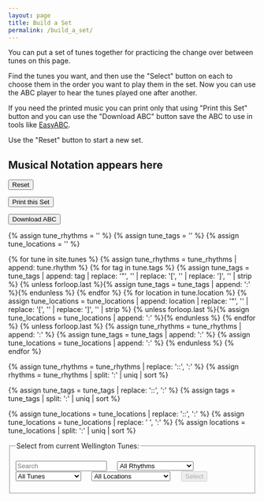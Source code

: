 ```yaml
---
layout: page
title: Build a Set
permalink: /build_a_set/
---
```

You can put a set of tunes together for practicing the change over between tunes
on this page.

Find the tunes you want, and then use the "Select" button on each to choose them
in the order you want to play them in the set. Now you can use the ABC player to
hear the tunes played one after another.

If you need the printed music you can print only that using "Print this Set"
button and you can use the "Download ABC" button save the ABC to use in tools
like <a href="https://sourceforge.net/projects/easyabc/">EasyABC</a>.

Use the "Reset" button to start a new set.

<!-- Draw the dots -->
<div class="output">
	<div id="paper0" class="paper" ><h2>Musical Notation appears here</h2></div>
</div>

<!-- Area to store ABC -->
<textarea id="ABCraw" style="display:none;"></textarea>

<!-- Area to store unrolled ABC -->
<textarea id="ABCprocessed" style="display:none;"></textarea>

<!-- Area to store filename for download -->
<textarea id="filename" style="display:none;"></textarea>

<!-- Controls for ABC player -->
<div id="ABCplayer" class="audioplayer_left"></div>

<!-- Allow the user to save their ABC-->
<form>
<p>
<span title="Clear the music notation to start a new set">
    <input value='Reset' type='button' class="loopButton" onclick='Reset()' />
</span>
</p>
<p>
<span title="When you're happy with your selection you can print your set using this button.
Please think of the trees!">
   <input class="button" type="button" class="loopButton" onclick="printDiv('paper0')" value="Print this Set" />
</span>
</p>
<p>
<span title="Download the ABC you've entered. Don't lose your work!">      
	 <input value='Download ABC' type='button' class="loopButton" onclick='downloadFile(document.getElementById("filename").value, document.getElementById("ABCraw").value)' />
</span>
</p>
</form>

<div id="audioPlayer"></div>

{% assign tune_rhythms = '' %}
{% assign tune_tags = '' %}
{% assign tune_locations = '' %}

{% for tune in site.tunes %}
    {% assign tune_rhythms = tune_rhythms | append: tune.rhythm %}
    {% for tag in tune.tags %}
        {% assign tune_tags = tune_tags | append: tag | replace: '"', '' | replace: '[', '' | replace: ']', '' | strip %}
        {% unless forloop.last %}{% assign tune_tags = tune_tags | append: ':' %}{% endunless %}
    {% endfor %}
    {% for location in tune.location %}
        {% assign tune_locations = tune_locations | append: location | replace: '"', '' | replace: '[', '' | replace: ']', '' | strip %}
        {% unless forloop.last %}{% assign tune_locations = tune_locations | append: ':' %}{% endunless %}
    {% endfor %}
    {% unless forloop.last %}
        {% assign tune_rhythms = tune_rhythms | append: ':' %}
        {% assign tune_tags = tune_tags | append: ':' %}
        {% assign tune_locations = tune_locations | append: ':' %}
    {% endunless %}
{% endfor %}

{% assign tune_rhythms = tune_rhythms | replace: '::', ':' %}
{% assign rhythms = tune_rhythms | split: ':' | uniq | sort %}

{% assign tune_tags = tune_tags | replace: '::', ':' %}
{% assign tags = tune_tags | split: ':' | uniq | sort %}

{% assign tune_locations = tune_locations | replace: '::', ':' %}
{% assign tune_locations = tune_locations | replace: ' ', ':' %}
{% assign locations = tune_locations | split: ':' | uniq | sort %}

<div id="search_controls">
<fieldset>
    <legend>Select from current Wellington Tunes:</legend>    
    <form id="wellington" method="get">
        <br />
        <span title="Filter the Tunes Archive for tunes by title or by type such as 'reel', 'jig', 'polka'. You can also look for 'tags' such as 'Slow Session, 'Beginner'">        
		<input type="text" id="title-box" name="title" placeholder='Search'
            value='' onkeydown="enable_button()">
        &emsp;
        <select id="rhythm-box" name="rhythm"  onChange="enable_button()">
            <option value="">All Rhythms</option>
            {% for rhythm in rhythms %}
            {% if rhythm != '' %}
            <option value="{{ rhythm }}">{{ rhythm | capitalize }}</option>
            {% endif %}
            {% endfor %}
        </select>
        &emsp;
        <select id="tags-box" name="tags" onChange="enable_button()">
            <option value="">All Tunes</option>
            {% for tag in tags %}
            {% if tag != '' %}
            <option value="{{ tag }}">{{ tag | capitalize }}</option>
            {% endif %}
            {% endfor %}
        </select>
        &emsp;
        <select id="location-box" name="location" onChange="enable_button()">
            <option value="">All Locations</option>
            {% for location in locations %}
            {% if location != '' %}
            <option value="{{ location }}">{{ location | capitalize }}</option>
            {% endif %}
            {% endfor %}
        </select>
        </span>    
        &emsp;
        <span title="Run the filter with the default settings to see the whole list">
        <input class="filterButton filterDisabled" id="submit_button" type="submit" name="submit" value="Select" disabled>
        </span>      
    </form>
    <p></p>
    <div id="tunes-count"></div>
</fieldset>
</div>

<br />
<div id="tunes-table"></div>
<div id="abc-textareas"></div>

<script>
    window.store = {
      {% assign tuneID = 3000 %}
      {% assign tunes =  site.tunes | sort: 'title' %}
      {% for tune in tunes %}
          {% if tune.location contains "Wellington" %}
              {% assign tuneID = tuneID | plus: 1 %}
              "{{ tuneID }}": {
                  "title": "{{ tune.title | xml_escape }}",
                  "tuneID": "{{ tuneID }}",
                  "key": "{{ tune.key | xml_escape }}",
                  "mode": "{{ tune.mode | xml_escape }}",
                  "rhythm": "{{ tune.rhythm | xml_escape }}",
                  "location": "{{ tune.location | xml_escape }}",
                  "tags": "{{ tune.tags | array_to_sentence_string }}",
                  "url": "{{ tune.url | xml_escape }}",
                  "mp3": "",
                  "abc": {{ tune.abc | jsonify }}
              }{% unless forloop.last %},{% endunless %}
          {% endif %}
      {% endfor %}
    };
</script>

<script type="text/javascript" src="{{ site.mp3_host }}/js/abcjs_editor_3.0-min.js"></script>
<script type="text/javascript" src="{{ site.js_host }}/js/lunr.min.js"></script>
<script type="text/javascript" src="/js/build_table_abc.js"></script>
<script type="text/javascript" src="{{ site.mp3_host }}/js/webpage_tools.js"></script>

<script>
    function enable_button() {
        submit_button.disabled = false;
        submit_button.style.opacity=1.0;
        submit_button.style.cursor='pointer';
    }

    function appendABC(abcSource) {
        var regex = new RegExp('X:.*\n');

        document.getElementById('ABCraw').innerHTML += abcSource + "\n";
        abcSource = abcSource.replace(regex, '');
        document.getElementById('ABCprocessed').innerHTML += preProcessABC(abcSource) + "\n";
        document.getElementById("filename").innerHTML = slugify(getABCtitle(ABCraw.value)) + '.abc';

        abc_editor = new window.ABCJS.Editor("ABCraw", { paper_id: "paper0", midi_id:"midi", warnings_id:"warnings", indicate_changed: "true" });
    }

    function Reset() {
        var scrollLeft = window.pageXOffset || (document.documentElement || document.body.parentNode || document.body).scrollLeft;
        var scrollTop  = window.pageYOffset || (document.documentElement || document.body.parentNode || document.body).scrollTop;
        var musicHeight=document.getElementById("paper0").offsetHeight;

        document.getElementById('ABCraw').innerHTML = '';
        document.getElementById('ABCprocessed').innerHTML = 'X: 1';
        document.getElementById("filename").innerHTML = '';

        document.getElementById("paper0").innerHTML = '<h2>Musical Notation appears here</h2>';
		/* Hack - original height of window - can't probe until it's rendered (not worth a global variable) */
   		document.getElementById("paper0").style.height = "50px";  
        setTimeout(function() {
            document.getElementById("paper0").style.height =
				(document.getElementById("paper0").scrollHeight)+"px";
			}, 1);
		window.scrollTo(scrollLeft, scrollTop-musicHeight+document.getElementById("paper0").offsetHeight);
	}

	function printDiv(divName) {
        var printContents = document.getElementById(divName).innerHTML;
        var originalContents = document.body.innerHTML;

        document.body.innerHTML = printContents;
        window.print();
        document.body.innerHTML = originalContents;
   }
</script>

<script>
$(document).ready(function() {
    $.tablesorter.defaults.sortList = [[0,0]];

    $("#search-results").tablesorter({headers: { 3:{sorter: false}}});  

    ABCplayer.innerHTML = createABCplayer('processed');
});
</script>
